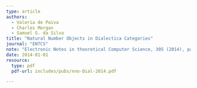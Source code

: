 ```yaml
---
type: article
authors:
  - Valeria de Paiva
  - Charles Morgan
  - Samuel G. da Silva
title: "Natural Number Objects in Dialectica Categories"
journal: "ENTCS"
note: "Electronic Notes in theoretical Computer Science, 305 (2014), pages 53-65"
date: 2014-01-01
resource:
  type: pdf
  pdf-url: includes/pubs/nno-Dial-2014.pdf

---
```

